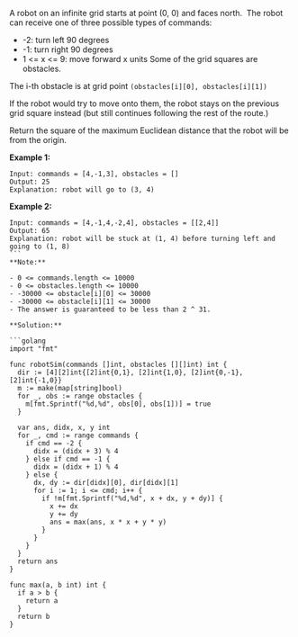 A robot on an infinite grid starts at point (0, 0) and faces north.  The robot can receive one of three possible types of commands:

- -2: turn left 90 degrees
- -1: turn right 90 degrees
- 1 <= x <= 9: move forward x units
Some of the grid squares are obstacles. 

The i-th obstacle is at grid point `(obstacles[i][0], obstacles[i][1])`

If the robot would try to move onto them, the robot stays on the previous grid square instead (but still continues following the rest of the route.)

Return the square of the maximum Euclidean distance that the robot will be from the origin.

**Example 1:**
```
Input: commands = [4,-1,3], obstacles = []
Output: 25
Explanation: robot will go to (3, 4)
```
**Example 2:**
```
Input: commands = [4,-1,4,-2,4], obstacles = [[2,4]]
Output: 65
Explanation: robot will be stuck at (1, 4) before turning left and going to (1, 8)
``` 
**Note:**

- 0 <= commands.length <= 10000
- 0 <= obstacles.length <= 10000
- -30000 <= obstacle[i][0] <= 30000
- -30000 <= obstacle[i][1] <= 30000
- The answer is guaranteed to be less than 2 ^ 31.

**Solution:**

```golang
import "fmt"

func robotSim(commands []int, obstacles [][]int) int {
  dir := [4][2]int{[2]int{0,1}, [2]int{1,0}, [2]int{0,-1}, [2]int{-1,0}}
  m := make(map[string]bool)
  for _, obs := range obstacles {
    m[fmt.Sprintf("%d,%d", obs[0], obs[1])] = true
  }

  var ans, didx, x, y int
  for _, cmd := range commands {
    if cmd == -2 {
      didx = (didx + 3) % 4
    } else if cmd == -1 {
      didx = (didx + 1) % 4
    } else {
      dx, dy := dir[didx][0], dir[didx][1]
      for i := 1; i <= cmd; i++ {
        if !m[fmt.Sprintf("%d,%d", x + dx, y + dy)] {
          x += dx
          y += dy
          ans = max(ans, x * x + y * y)
        }
      }
    }
  }
  return ans
}

func max(a, b int) int {
  if a > b {
    return a
  }
  return b
}
```
